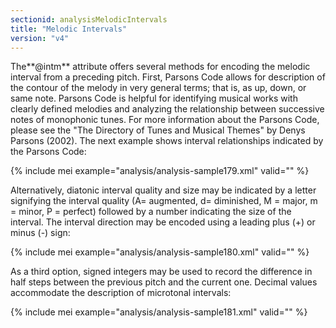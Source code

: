 ```yaml
---
sectionid: analysisMelodicIntervals
title: "Melodic Intervals"
version: "v4"
---
```


The**@intm** attribute offers several methods for encoding the melodic interval from a preceding pitch. First, Parsons Code allows for description of the contour of the melody in very general terms; that is, as up, down, or same note. Parsons Code is helpful for identifying musical works with clearly defined melodies and analyzing the relationship between successive notes of monophonic tunes. For more information about the Parsons Code, please see the "The Directory of Tunes and Musical Themes" by Denys Parsons (2002). The next example shows interval relationships indicated by the Parsons Code:

{% include mei example="analysis/analysis-sample179.xml" valid="" %}

Alternatively, diatonic interval quality and size may be indicated by a letter signifying the interval quality (A= augmented, d= diminished, M = major, m = minor, P = perfect) followed by a number indicating the size of the interval. The interval direction may be encoded using a leading plus (+) or minus (-) sign:

{% include mei example="analysis/analysis-sample180.xml" valid="" %}

As a third option, signed integers may be used to record the difference in half steps between the previous pitch and the current one. Decimal values accommodate the description of microtonal intervals:

{% include mei example="analysis/analysis-sample181.xml" valid="" %}
